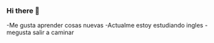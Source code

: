### Hi there 👋
-Me gusta aprender cosas nuevas
-Actualme estoy estudiando ingles 
-megusta salir a caminar  
